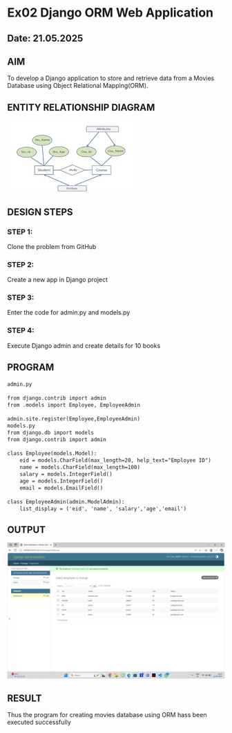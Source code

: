 
# Ex02 Django ORM Web Application
## Date: 21.05.2025

## AIM
To develop a Django application to store and retrieve data from a Movies Database using Object Relational Mapping(ORM).

## ENTITY RELATIONSHIP DIAGRAM

![alt text](<WhatsApp Image 2025-05-21 at 14.30.47_784aee92.jpg>)

## DESIGN STEPS

### STEP 1:
Clone the problem from GitHub

### STEP 2:
Create a new app in Django project

### STEP 3:
Enter the code for admin.py and models.py

### STEP 4:
Execute Django admin and create details for 10 books

## PROGRAM
```
admin.py

from django.contrib import admin
from .models import Employee, EmployeeAdmin

admin.site.register(Employee,EmployeeAdmin)
models.py
from django.db import models
from django.contrib import admin

class Employee(models.Model):
    eid = models.CharField(max_length=20, help_text="Employee ID")
    name = models.CharField(max_length=100)
    salary = models.IntegerField()
    age = models.IntegerField()
    email = models.EmailField()

class EmployeeAdmin(admin.ModelAdmin):
    list_display = ('eid', 'name', 'salary','age','email')
```


## OUTPUT

![alt text](<Screenshot 2025-05-21 141527.png>)

## RESULT
Thus the program for creating movies database using ORM hass been executed successfully
